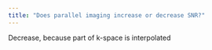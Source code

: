 ```yaml
---
title: "Does parallel imaging increase or decrease SNR?"
---
```

Decrease, because part of k-space is interpolated

